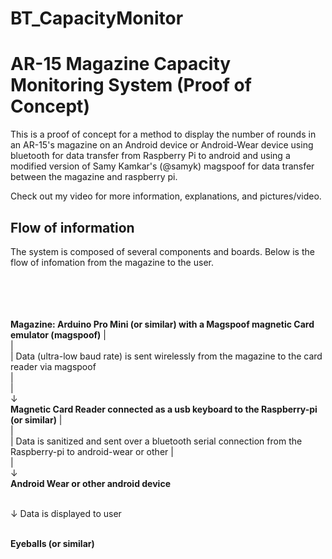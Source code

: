 # BT_CapacityMonitor

AR-15 Magazine Capacity Monitoring System (Proof of Concept)
==============

This is a proof of concept for a method to display the number of rounds in an AR-15's magazine on an Android device or Android-Wear device using bluetooth for data transfer from Raspberry Pi to android and using a modified version of Samy Kamkar's (@samyk) magspoof for data transfer between the magazine and raspberry pi.

Check out my video for more information, explanations, and pictures/video.


Flow of information
--------------
The system is composed of several components and boards.
Below is the flow of infomation from the magazine to the user.

<br><br><br><br>
**Magazine: Arduino Pro Mini (or similar) with a Magspoof magnetic Card emulator (magspoof)**
|<br>
|<br>
|      Data (ultra-low baud rate) is sent wirelessly from the magazine to the card reader via magspoof <br>
|<br>
|<br>
↓        
**Magnetic Card Reader connected as a usb keyboard to the Raspberry-pi (or similar)**
|<br>
|<br>
|         Data is sanitized and sent over a bluetooth serial connection from the Raspberry-pi to android-wear or other
|<br>
|<br>
↓         
**Android Wear or other android device**
<br><br>

↓         Data is displayed to user
<br> <br>
  
**Eyeballs (or similar)**

